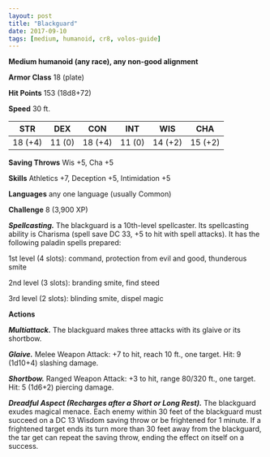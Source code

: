 ```yaml
---
layout: post
title: "Blackguard"
date: 2017-09-10
tags: [medium, humanoid, cr8, volos-guide]
---
```


**Medium humanoid (any race), any non-good alignment**

**Armor Class** 18 (plate)

**Hit Points** 153 (18d8+72)

**Speed** 30 ft.

|   STR   |   DEX   |   CON   |   INT   |   WIS   |   CHA   |
|:-----:|:-----:|:-----:|:-----:|:-----:|:-----:|
| 18 (+4) | 11 (0) | 18 (+4) | 11 (0) | 14 (+2) | 15 (+2) |

**Saving Throws** Wis +5, Cha +5

**Skills** Athletics +7, Deception +5, Intimidation +5

**Languages** any one language (usually Common)

**Challenge** 8 (3,900 XP)

***Spellcasting.*** The blackguard is a 10th-level spellcaster. Its spellcasting ability is Charisma (spell save DC 33, +5 to hit with spell attacks). It has the following paladin spells prepared:

1st level (4 slots): command, protection from evil and good, thunderous smite

2nd level (3 slots): branding smite, find steed

3rd level (2 slots): blinding smite, dispel magic

**Actions**

***Multiattack.*** The blackguard makes three attacks with its glaive or its shortbow.

***Glaive.*** Melee Weapon Attack: +7 to hit, reach 10 ft., one target. Hit: 9 (1d10+4) slashing damage.

***Shortbow.*** Ranged Weapon Attack: +3 to hit, range 80/320 ft., one target. Hit: 5 (1d6+2) piercing damage.

***Dreadful Aspect (Recharges after a Short or Long Rest).*** The blackguard exudes magical menace. Each enemy within 30 feet of the blackguard must succeed on a DC 13 Wisdom saving throw or be frightened for 1 minute. If a frightened target ends its turn more than 30 feet away from the blackguard, the tar get can repeat the saving throw, ending the effect on itself on a success.


